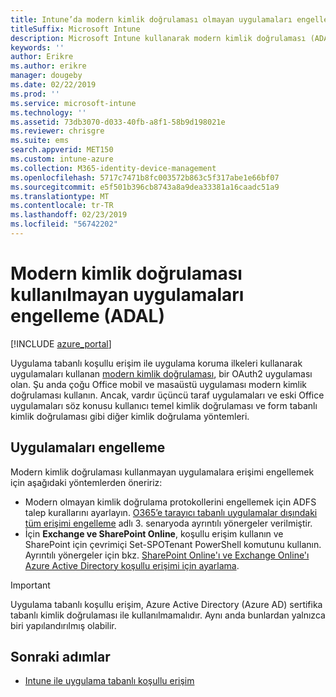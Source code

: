```yaml
---
title: Intune’da modern kimlik doğrulaması olmayan uygulamaları engelleme
titleSuffix: Microsoft Intune
description: Microsoft Intune kullanarak modern kimlik doğrulaması (ADAL) kullanmayan uygulamaları engelleme hakkında bilgi edinin.
keywords: ''
author: Erikre
ms.author: erikre
manager: dougeby
ms.date: 02/22/2019
ms.prod: ''
ms.service: microsoft-intune
ms.technology: ''
ms.assetid: 73db3070-d033-40fb-a8f1-58b9d198021e
ms.reviewer: chrisgre
ms.suite: ems
search.appverid: MET150
ms.custom: intune-azure
ms.collection: M365-identity-device-management
ms.openlocfilehash: 5717c7471b8fc003572b863c5f317abe1e66bf07
ms.sourcegitcommit: e5f501b396cb8743a8a9dea33381a16caadc51a9
ms.translationtype: MT
ms.contentlocale: tr-TR
ms.lasthandoff: 02/23/2019
ms.locfileid: "56742202"
---
```

# <a name="block-apps-that-do-not-use-modern-authentication-adal"></a>Modern kimlik doğrulaması kullanılmayan uygulamaları engelleme (ADAL)

[!INCLUDE [azure_portal](./includes/azure_portal.md)]

Uygulama tabanlı koşullu erişim ile uygulama koruma ilkeleri kullanarak uygulamaları kullanan [modern kimlik doğrulaması](https://support.office.com/article/Using-Office-365-modern-authentication-with-Office-clients-776c0036-66fd-41cb-8928-5495c0f9168a), bir OAuth2 uygulaması olan. Şu anda çoğu Office mobil ve masaüstü uygulaması modern kimlik doğrulaması kullanın. Ancak, vardır üçüncü taraf uygulamaları ve eski Office uygulamaları söz konusu kullanıcı temel kimlik doğrulaması ve form tabanlı kimlik doğrulaması gibi diğer kimlik doğrulama yöntemleri.

## <a name="block-apps"></a>Uygulamaları engelleme

Modern kimlik doğrulaması kullanmayan uygulamalara erişimi engellemek için aşağıdaki yöntemlerden öneririz:

- Modern olmayan kimlik doğrulama protokollerini engellemek için ADFS talep kurallarını ayarlayın. [O365’e tarayıcı tabanlı uygulamalar dışındaki tüm erişimi engelleme](https://technet.microsoft.com/library/dn592182.aspx) adlı 3. senaryoda ayrıntılı yönergeler verilmiştir.
- İçin **Exchange ve SharePoint Online**, koşullu erişim kullanın ve SharePoint için çevrimiçi Set-SPOTenant PowerShell komutunu kullanın. Ayrıntılı yönergeler için bkz. [SharePoint Online'ı ve Exchange Online'ı Azure Active Directory koşullu erişimi için ayarlama](https://docs.microsoft.com/azure/active-directory/active-directory-conditional-access-no-modern-authentication#legacy-authentication-protocols).


>[!IMPORTANT]
>Uygulama tabanlı koşullu erişim, Azure Active Directory (Azure AD) sertifika tabanlı kimlik doğrulaması ile kullanılmamalıdır. Aynı anda bunlardan yalnızca biri yapılandırılmış olabilir.

## <a name="next-steps"></a>Sonraki adımlar

- [Intune ile uygulama tabanlı koşullu erişim](app-based-conditional-access-intune.md)
